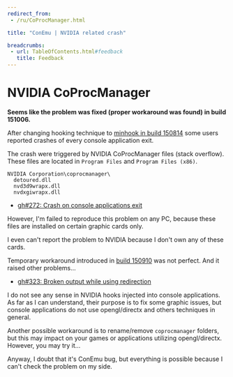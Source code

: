 ```yaml
---
redirect_from:
 - /ru/CoProcManager.html

title: "ConEmu | NVIDIA related crash"

breadcrumbs:
 - url: TableOfContents.html#feedback
   title: Feedback
---
```


# NVIDIA CoProcManager

**Seems like the problem was fixed (proper workaround was found) in build 151006.**

After changing hooking technique to
[minhook in build 150814](http://conemu.github.io/blog/2015/08/14/Build-150814.html)
some users reported crashes of every console application exit.

The crash were triggered by NVIDIA CoProcManager files (stack overflow).
These files are located in `Program Files` and `Program Files (x86)`.

```
NVIDIA Corporation\coprocmanager\
  detoured.dll
  nvd3d9wrapx.dll
  nvdxgiwrapx.dll
```

* [gh#272: Crash on console applications exit](https://github.com/Maximus5/ConEmu/issues/272)

However, I'm failed to reproduce this problem on any PC,
because these files are installed on certain graphic cards only.

I even can't report the problem to NVIDIA because I don't own any of these cards.

Temporary workaround introduced in
[build 150910](http://conemu.github.io/blog/2015/09/10/Build-150910.html)
was not perfect. And it raised other problems...

* [gh#323: Broken output while using redirection](https://github.com/Maximus5/ConEmu/issues/323)

I do not see any sense in NVIDIA hooks injected into console applications.
As far as I can understand, their purpose is to fix some graphic issues,
but console applications do not use opengl/directx and others techniques in general.

Another possible workaround is to rename/remove `coprocmanager` folders,
but this may impact on your games or applications utilizing opengl/directx.
However, you may try it...

Anyway, I doubt that it's ConEmu bug, but everything is possible
because I can't check the problem on my side.
